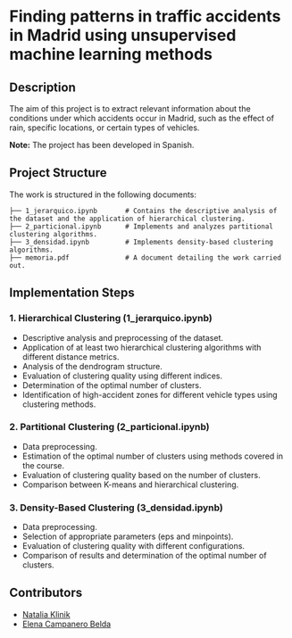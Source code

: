 # Finding patterns in traffic accidents in Madrid using unsupervised machine learning methods

## Description
The aim of this project is to extract relevant information about the conditions under which accidents occur in Madrid, such as the effect of rain, specific locations, or certain types of vehicles.

**Note:** The project has been developed in Spanish.

## Project Structure
The work is structured in the following documents:
```
├── 1_jerarquico.ipynb       # Contains the descriptive analysis of the dataset and the application of hierarchical clustering.
├── 2_particional.ipynb      # Implements and analyzes partitional clustering algorithms.
├── 3_densidad.ipynb         # Implements density-based clustering algorithms.
├── memoria.pdf              # A document detailing the work carried out.
```

## Implementation Steps
### 1. Hierarchical Clustering (1_jerarquico.ipynb)
- Descriptive analysis and preprocessing of the dataset.
- Application of at least two hierarchical clustering algorithms with different distance metrics.
- Analysis of the dendrogram structure.
- Evaluation of clustering quality using different indices.
- Determination of the optimal number of clusters.
- Identification of high-accident zones for different vehicle types using clustering methods.

### 2. Partitional Clustering (2_particional.ipynb)
- Data preprocessing.
- Estimation of the optimal number of clusters using methods covered in the course.
- Evaluation of clustering quality based on the number of clusters.
- Comparison between K-means and hierarchical clustering.

### 3. Density-Based Clustering (3_densidad.ipynb)
- Data preprocessing.
- Selection of appropriate parameters (eps and minpoints).
- Evaluation of clustering quality with different configurations.
- Comparison of results and determination of the optimal number of clusters.

## Contributors
- [Natalia Klinik](https://github.com/kliniik)
- [Elena Campanero Belda](https://github.com/elenacbelda)
